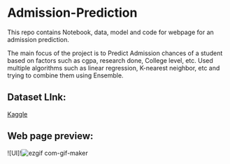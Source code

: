 # Admission-Prediction

This repo contains Notebook, data, model and code for webpage for an admission prediction. 

The main focus of the project is to Predict Admission chances of a student based on factors such as cgpa, research done, College level, etc. Used multiple algorithms such as linear regression, K-nearest neighbor, etc and trying to combine them using Ensemble. 

## Dataset LInk:
[Kaggle](https://www.kaggle.com/mohansacharya/graduate-admissions) 

## Web page preview:
![UI]!![ezgif com-gif-maker](https://user-images.githubusercontent.com/63343297/149386850-6efe4835-bf89-497f-9473-8616570604b7.gif)


